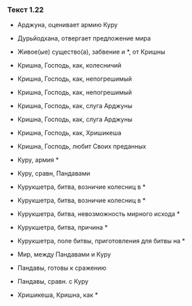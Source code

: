 ### Текст 1.22

- Арджуна, оценивает армию Куру

- Дурьйодхана, отвергает предложение мира

- Живое(ые) существо(а), забвение и *, от Кришны

- Кришна, Господь, как, колесничий

- Кришна, Господь, как, непогрешимый

- Кришна, Господь, как, непогрешимый

- Кришна, Господь, как, слуга Арджуны

- Кришна, Господь, как, слуга Арджуны

- Кришна, Господь, как, Хришикеша

- Кришна, Господь, любит Своих преданных

- Куру, армия *

- Куру, сравн, Пандавами

- Курукшетра, битва, возничие колесниц в *

- Курукшетра, битва, возничие колесниц в *

- Курукшетра, битва, невозможность мирного исхода *

- Курукшетра, битва, причина *

- Курукшетра, поле битвы, приготовления для битвы на *

- Мир, между Пандавами и Куру

- Пандавы, готовы к сражению

- Пандавы, сравн. с Куру

- Хришикеша, Кришна, как *
	
